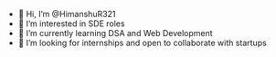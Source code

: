 - 👋 Hi, I’m @HimanshuR321
- 👀 I’m interested in SDE roles
- 🌱 I’m currently learning DSA and Web Development
- 💞️ I’m looking for internships and open to collaborate with startups 

<!---
HimanshuR321/HimanshuR321 is a ✨ special ✨ repository because its `README.md` (this file) appears on your GitHub profile.
You can click the Preview link to take a look at your changes.
--->
